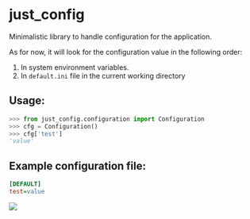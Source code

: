 # just_config
Minimalistic library to handle configuration for the application.

As for now, it will look for the configuration value in the following order:
  1.  In system environment variables.
  2.  In `default.ini` file in the current working directory
  
## Usage:
```python
>>> from just_config.configuration import Configuration
>>> cfg = Configuration()
>>> cfg['test']
'value'
```

## Example configuration file:
```ini
[DEFAULT]
test=value
```

![](https://img.shields.io/pypi/dm/pr-analyzer.svg)

